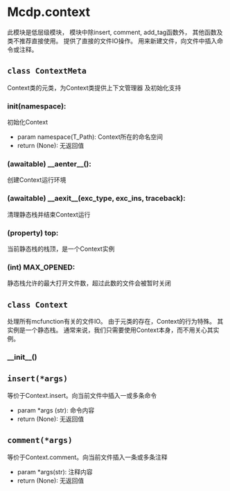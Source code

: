 # Mcdp.context

此模块是低层级模块，
模块中除insert, comment, add_tag函数外，
其他函数及类不推荐直接使用。
提供了直接的文件IO操作。
用来新建文件，向文件中插入命令或注释。

## `class ContextMeta`
Context类的元类，为Context类提供上下文管理器
及初始化支持

### init(namespace):
初始化Context
- param namespace(T_Path): Context所在的命名空间
- return (None): 无返回值

### (awaitable) \_\_aenter\_\_():
创建Context运行环境

### (awaitable) \_\_aexit\_\_(exc\_type, exc\_ins, traceback):
清理静态栈并结束Context运行

### (property) top:
当前静态栈的栈顶，是一个Context实例

### (int) MAX_OPENED: 
静态栈允许的最大打开文件数，超过此数的文件会被暂时关闭

## `class Context`
处理所有mcfunction有关的文件IO。
由于元类的存在，Context的行为特殊。
其实例是一个静态栈。
通常来说，我们只需要使用Context本身，而不用关心其实例。

### \_\_init\_\_()

## `insert(*args)`
等价于Context.insert。向当前文件中插入一或多条命令
- param *args (str): 命令内容
- return (None): 无返回值

## `comment(*args)`
等价于Context.comment。向当前文件插入一条或多条注释
- param *args(str): 注释内容
- return (None): 无返回值
